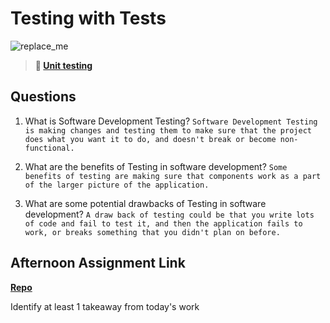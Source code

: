 # Testing with Tests

![replace_me](https://codeworks.blob.core.windows.net/public/assets/img/illustrations/placeholder.svg)

> **📖 [Unit testing](https://codeworksacademy.com/fs-student-guide/resources/wk8-9/03-Unit-Testing)**

## Questions

1. What is Software Development Testing? ```Software Development Testing is making changes and testing them to make sure that the project does what you want it to do, and doesn't break or become non-functional. ```

2. What are the benefits of Testing in software development? ```Some benefits of testing are making sure that components work as a part of the larger picture of the application. ```

3. What are some potential drawbacks of Testing in software development? ```A draw back of testing could be that you write lots of code and fail to test it, and then the application fails to work, or breaks something that you didn't plan on before. ```

## Afternoon Assignment Link

**[Repo](https://github.com/krevan88/<ASSIGNMENT_REPO>)**

Identify at least 1 takeaway from today's work
